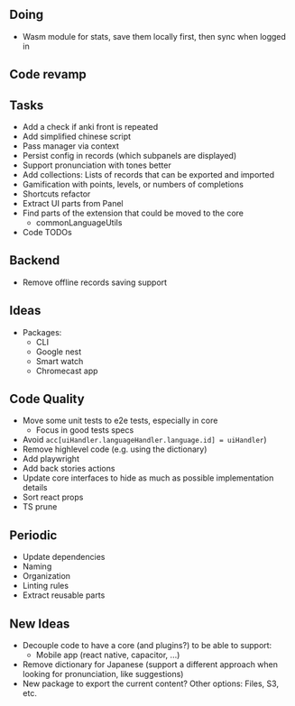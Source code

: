 ## Doing

- Wasm module for stats, save them locally first, then sync when logged in

## Code revamp

## Tasks

- Add a check if anki front is repeated
- Add simplified chinese script
- Pass manager via context
- Persist config in records (which subpanels are displayed)
- Support pronunciation with tones better
- Add collections: Lists of records that can be exported and imported
- Gamification with points, levels, or numbers of completions
- Shortcuts refactor
- Extract UI parts from Panel
- Find parts of the extension that could be moved to the core
  - commonLanguageUtils
- Code TODOs

## Backend

- Remove offline records saving support

## Ideas

- Packages:
  - CLI
  - Google nest
  - Smart watch
  - Chromecast app

## Code Quality

- Move some unit tests to e2e tests, especially in core
  - Focus in good tests specs
- Avoid `acc[uiHandler.languageHandler.language.id] = uiHandler`)
- Remove highlevel code (e.g. using the dictionary)
- Add playwright
- Add back stories actions
- Update core interfaces to hide as much as possible implementation details
- Sort react props
- TS prune

## Periodic

- Update dependencies
- Naming
- Organization
- Linting rules
- Extract reusable parts

## New Ideas

- Decouple code to have a core (and plugins?) to be able to support:
  - Mobile app (react native, capacitor, ...)
- Remove dictionary for Japanese (support a different approach when looking for pronunciation, like suggestions)
- New package to export the current content? Other options: Files, S3, etc.
